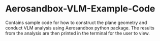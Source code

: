 # Aerosandbox-VLM-Example-Code
Contains sample code for how to construct the plane geometry and conduct VLM analysis using Aerosandbox python package. The results from the analysis are then printed in the terminal for the user to view. 
